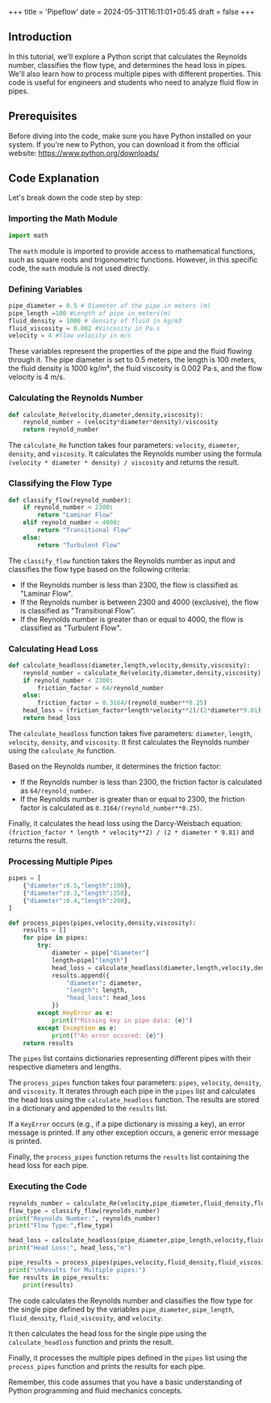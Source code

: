 +++
title = 'Pipeflow'
date = 2024-05-31T16:11:01+05:45
draft = false
+++

## Introduction

In this tutorial, we'll explore a Python script that calculates the Reynolds number, classifies the flow type, and determines the head loss in pipes. We'll also learn how to process multiple pipes with different properties. This code is useful for engineers and students who need to analyze fluid flow in pipes.

## Prerequisites

Before diving into the code, make sure you have Python installed on your system. If you're new to Python, you can download it from the official website: https://www.python.org/downloads/

## Code Explanation

Let's break down the code step by step:

### Importing the Math Module

```python
import math
```
The `math` module is imported to provide access to mathematical functions, such as square roots and trigonometric functions. However, in this specific code, the `math` module is not used directly.

### Defining Variables

```python
pipe_diameter = 0.5 # Diameter of the pipe in meters (m)
pipe_length =100 #Length of pipe in meters(m)
fluid_density = 1000 # density of fluid in kg/m3
fluid_viscosity = 0.002 #Viscosity in Pa.s
velocity = 4 #flow velocity in m/s
```
These variables represent the properties of the pipe and the fluid flowing through it. The pipe diameter is set to 0.5 meters, the length is 100 meters, the fluid density is 1000 kg/m³, the fluid viscosity is 0.002 Pa·s, and the flow velocity is 4 m/s.

### Calculating the Reynolds Number

```python
def calculate_Re(velocity,diameter,density,viscosity):
    reynold_number = (velocity*diameter*density)/viscosity
    return reynold_number
```
The `calculate_Re` function takes four parameters: `velocity`, `diameter`, `density`, and `viscosity`. It calculates the Reynolds number using the formula `(velocity * diameter * density) / viscosity` and returns the result.

### Classifying the Flow Type

```python
def classify_flow(reynold_number):
    if reynold_number < 2300:
        return "Laminar Flow"
    elif reynold_number < 4000:
        return "Transitional Flow"
    else:
        return "Turbulent Flow"
```
The `classify_flow` function takes the Reynolds number as input and classifies the flow type based on the following criteria:
- If the Reynolds number is less than 2300, the flow is classified as "Laminar Flow".
- If the Reynolds number is between 2300 and 4000 (exclusive), the flow is classified as "Transitional Flow".
- If the Reynolds number is greater than or equal to 4000, the flow is classified as "Turbulent Flow".

### Calculating Head Loss

```python
def calculate_headloss(diameter,length,velocity,density,viscosity):
    reynold_number = calculate_Re(velocity,diameter,density,viscosity)
    if reynold_number < 2300:
        friction_factor = 64/reynold_number
    else:
        friction_factor = 0.3164/(reynold_number**0.25)
    head_loss = (friction_factor*length*velocity**2)/(2*diameter*9.81)
    return head_loss
```
The `calculate_headloss` function takes five parameters: `diameter`, `length`, `velocity`, `density`, and `viscosity`. It first calculates the Reynolds number using the `calculate_Re` function.

Based on the Reynolds number, it determines the friction factor:
- If the Reynolds number is less than 2300, the friction factor is calculated as `64/reynold_number`.
- If the Reynolds number is greater than or equal to 2300, the friction factor is calculated as `0.3164/(reynold_number**0.25)`.

Finally, it calculates the head loss using the Darcy-Weisbach equation: `(friction_factor * length * velocity**2) / (2 * diameter * 9.81)` and returns the result.

### Processing Multiple Pipes

```python
pipes = [
    {"diameter":0.5,"length":100},
    {"diameter":0.3,"length":150},
    {"diameter":0.4,"length":200},
]

def process_pipes(pipes,velocity,density,viscosity):
    results = []
    for pipe in pipes:
        try:
            diameter = pipe["diameter"]
            length=pipe["length"]
            head_loss = calculate_headloss(diameter,length,velocity,density,viscosity)
            results.append({
                "diameter": diameter,
                "length": length,
                "head_loss": head_loss
            })
        except KeyError as e:
            print(f"Missing key in pipe data: {e}")
        except Exception as e:
            print(f"An error occured: {e}")
    return results
```
The `pipes` list contains dictionaries representing different pipes with their respective diameters and lengths.

The `process_pipes` function takes four parameters: `pipes`, `velocity`, `density`, and `viscosity`. It iterates through each pipe in the `pipes` list and calculates the head loss using the `calculate_headloss` function. The results are stored in a dictionary and appended to the `results` list.

If a `KeyError` occurs (e.g., if a pipe dictionary is missing a key), an error message is printed. If any other exception occurs, a generic error message is printed.

Finally, the `process_pipes` function returns the `results` list containing the head loss for each pipe.

### Executing the Code

```python
reynolds_number = calculate_Re(velocity,pipe_diameter,fluid_density,fluid_viscosity)
flow_type = classify_flow(reynolds_number)
print("Reynolds Number:", reynolds_number)
print("Flow Type:",flow_type)

head_loss = calculate_headloss(pipe_diameter,pipe_length,velocity,fluid_density,fluid_viscosity)
print("Head Loss:", head_loss,"m")

pipe_results = process_pipes(pipes,velocity,fluid_density,fluid_viscosity)
print("\nResults for Multiple pipes:")
for results in pipe_results:
    print(results)
```
The code calculates the Reynolds number and classifies the flow type for the single pipe defined by the variables `pipe_diameter`, `pipe_length`, `fluid_density`, `fluid_viscosity`, and `velocity`.

It then calculates the head loss for the single pipe using the `calculate_headloss` function and prints the result.

Finally, it processes the multiple pipes defined in the `pipes` list using the `process_pipes` function and prints the results for each pipe.


Remember, this code assumes that you have a basic understanding of Python programming and fluid mechanics concepts. 